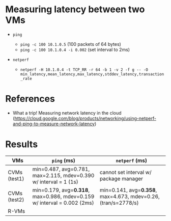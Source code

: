 # Measuring latency between two VMs

- `ping`
  -  `ping -c 100 10.1.0.5` (100 packets of 64 bytes)
  -  `ping -c 100 10.1.0.4 -i 0.002` (set interval to 2ms)

- `netperf`
  - `netperf -H 10.1.0.4 -t TCP_RR -r 64 -b 1 -v 2 -f g -- -O min_latency,mean_latency,max_latency,stddev_latency,transaction_rate`

# References
- What a trip! Measuring network latency in the cloud (https://cloud.google.com/blog/products/networking/using-netperf-and-ping-to-measure-network-latency)

# Results
| VMs   | `ping` (ms) | `netperf` (ms) |
|---|---|---|
| CVMs (test1)   |  min=0.487, avg=0.781, max=2.115, mdev=0.390 w/ interval = 1 (1s) |  cannot set interval w/ package manager |
| CVMs  (test2) | min=0.179, avg=**0.318**, max=0.986, mdev=0.159 w/ interval = 0.002 (2ms) | min=0.141, avg=**0.358**, max=4.673, mdev=0.26, (tran/s=2778/s) | 
| R-VMs  |   |   |
